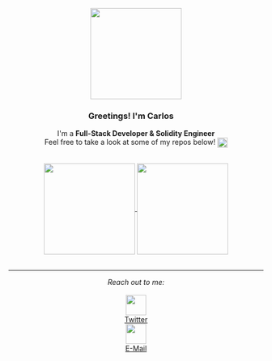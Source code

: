 <p align="center" width="300">
  <kbd>
    <img align="center" height="180px" src="https://user-images.githubusercontent.com/54458726/163830812-cea06a55-37e8-431d-a66c-5a6e1a1f9ec4.gif" />
  </kbd>
  <h3 align="center">Greetings! I'm Carlos <img align="center" height="16px" src="https://user-images.githubusercontent.com/54458726/163845517-d5f49033-7e03-4f32-8e06-8daf0ddddee0.gif" /></h3>
</p>

<p align="center">I'm a <strong>Full-Stack Developer & Solidity Engineer</strong><br />Feel free to take a look at some of my repos below! <img align="center" height="20px" src="https://user-images.githubusercontent.com/54458726/163845233-3eb6fdca-58dc-4822-88e5-448063abd7fd.gif" /></p>
<p align="right">

  <!-- Should find an svg with a non-neutral color
  <a href="https://twitter.com/CMierez_" target="blank">
    <img align="center" src="https://cdn.jsdelivr.net/npm/@internetarchive/icon-twitter@1.1.3/twitter.svg" alt="c-mierez" height="32px" width="32px" />
  </a>
  -->
</p>

<br/>


<!-- Another good theme: swift, prussian, gotham, github_dark -->
<div align="center">
<a href="https://github.com/C-Mierez">
<img align="center" height="180px" src="https://github-readme-stats.vercel.app/api?username=c-mierez&count_private=true&show_icons=true&theme=github_dark&custom_title=GitHub Stats"/>
</a>

<a href="https://github.com/C-Mierez">
<img align="center" height="180px" src="https://github-readme-stats.vercel.app/api/top-langs/?username=c-mierez&layout=compact&langs_count=7&count_private=true&theme=github_dark"/>
</a>
</div>

<br/>

---
<p align="center"><i>Reach out to me:</i>
  <br/>
  <br/>
  <a href="https://twitter.com/CMierez_" align="center">
    <img align="center" width="40" src="https://user-images.githubusercontent.com/54458726/163840500-f5031e4e-f53f-4b45-b8f1-73e665d32cc4.gif" />
    <br/>
    Twitter
  </a>
  <br/>
  <a href="carlos.mierez20@gmail.com" align="center">
    <img align="center" width="40" src="https://user-images.githubusercontent.com/54458726/163840432-d98ca13c-edd7-4c9e-b5d0-6f2c30729c31.gif" />
    <br/>
    E-Mail
  </a>
</p>
